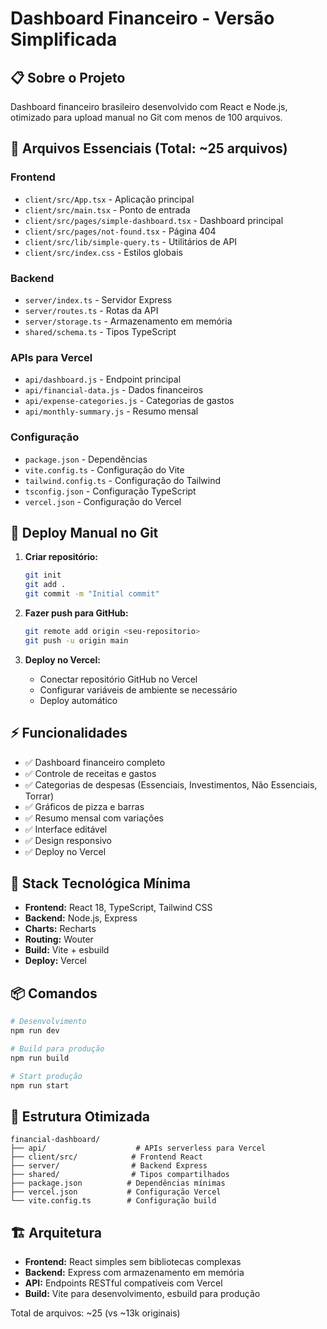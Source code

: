 # Dashboard Financeiro - Versão Simplificada

## 📋 Sobre o Projeto

Dashboard financeiro brasileiro desenvolvido com React e Node.js, otimizado para upload manual no Git com menos de 100 arquivos.

## 🚀 Arquivos Essenciais (Total: ~25 arquivos)

### Frontend
- `client/src/App.tsx` - Aplicação principal
- `client/src/main.tsx` - Ponto de entrada
- `client/src/pages/simple-dashboard.tsx` - Dashboard principal
- `client/src/pages/not-found.tsx` - Página 404
- `client/src/lib/simple-query.ts` - Utilitários de API
- `client/src/index.css` - Estilos globais

### Backend
- `server/index.ts` - Servidor Express
- `server/routes.ts` - Rotas da API
- `server/storage.ts` - Armazenamento em memória
- `shared/schema.ts` - Tipos TypeScript

### APIs para Vercel
- `api/dashboard.js` - Endpoint principal
- `api/financial-data.js` - Dados financeiros
- `api/expense-categories.js` - Categorias de gastos
- `api/monthly-summary.js` - Resumo mensal

### Configuração
- `package.json` - Dependências
- `vite.config.ts` - Configuração do Vite
- `tailwind.config.ts` - Configuração do Tailwind
- `tsconfig.json` - Configuração TypeScript
- `vercel.json` - Configuração do Vercel

## 🔧 Deploy Manual no Git

1. **Criar repositório:**
   ```bash
   git init
   git add .
   git commit -m "Initial commit"
   ```

2. **Fazer push para GitHub:**
   ```bash
   git remote add origin <seu-repositorio>
   git push -u origin main
   ```

3. **Deploy no Vercel:**
   - Conectar repositório GitHub no Vercel
   - Configurar variáveis de ambiente se necessário
   - Deploy automático

## ⚡ Funcionalidades

- ✅ Dashboard financeiro completo
- ✅ Controle de receitas e gastos
- ✅ Categorias de despesas (Essenciais, Investimentos, Não Essenciais, Torrar)
- ✅ Gráficos de pizza e barras
- ✅ Resumo mensal com variações
- ✅ Interface editável
- ✅ Design responsivo
- ✅ Deploy no Vercel

## 🎨 Stack Tecnológica Mínima

- **Frontend:** React 18, TypeScript, Tailwind CSS
- **Backend:** Node.js, Express
- **Charts:** Recharts
- **Routing:** Wouter
- **Build:** Vite + esbuild
- **Deploy:** Vercel

## 📦 Comandos

```bash
# Desenvolvimento
npm run dev

# Build para produção
npm run build

# Start produção
npm run start
```

## 📁 Estrutura Otimizada

```
financial-dashboard/
├── api/                    # APIs serverless para Vercel
├── client/src/            # Frontend React
├── server/                # Backend Express
├── shared/                # Tipos compartilhados
├── package.json          # Dependências mínimas
├── vercel.json           # Configuração Vercel
└── vite.config.ts        # Configuração build
```

## 🏗️ Arquitetura

- **Frontend:** React simples sem bibliotecas complexas
- **Backend:** Express com armazenamento em memória
- **API:** Endpoints RESTful compatíveis com Vercel
- **Build:** Vite para desenvolvimento, esbuild para produção

Total de arquivos: ~25 (vs ~13k originais)